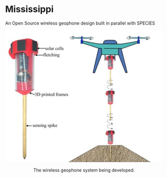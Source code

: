 # Mississippi

An Open Source wireless geophone design built in parallel with SPECIES

<p align="center">
<img src="media/Columbia.JPG" alt="drawing" width="600"/>
</p>
<p align="center">
The wireless geophone system being developed.
</p>


